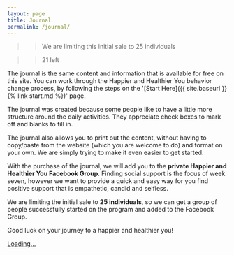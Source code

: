 ```yaml
---
layout: page
title: Journal
permalink: /journal/
---
```


>> We are limiting this initial sale to 25 individuals

>> 21 left

The journal is the same content and information that is available for free on this site. You can work through the Happier and Healthier You behavior change process, by following the steps on the '[Start Here]({{ site.baseurl }}{% link start.md %})' page.

The journal was created because some people like to have a little more structure around the daily activities. They appreciate check boxes to mark off and blanks to fill in.

The journal also allows you to print out the content, without having to copy/paste from the website (which you are welcome to do) and format on your own. We are simply trying to make it even easier to get started.

With the purchase of the journal, we will add you to the __private Happier and Healthier You Facebook Group__. Finding social support is the focus of week seven, however we want to provide a quick and easy way for you find positive support that is empathetic, candid and selfless.

We are limiting the initial sale to **25 individuals**, so we can get a group of people successfully started on the program and added to the Facebook Group.

Good luck on your journey to a happier and healthier you!

<script src="https://gumroad.com/js/gumroad-embed.js"></script>
<div class="gumroad-product-embed" data-gumroad-product-id="iVSCE" data-outbound-embed="true"><a href="https://gumroad.com/l/iVSCE">Loading...</a></div>
